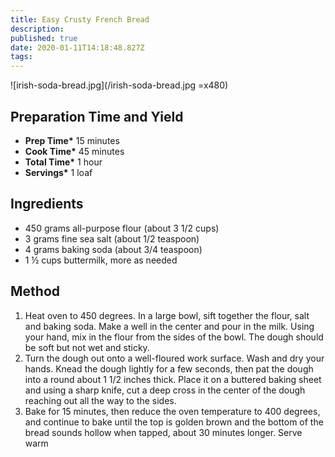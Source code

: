 ```yaml
---
title: Easy Crusty French Bread
description:
published: true
date: 2020-01-11T14:18:48.827Z
tags:
---
```


![irish-soda-bread.jpg](/irish-soda-bread.jpg =x480)

## Preparation Time and Yield

- **Prep Time\*** 15 minutes
- **Cook Time\*** 45 minutes
- **Total Time\*** 1 hour
- **Servings\*** 1 loaf
  &nbsp;

## Ingredients

- 450 grams all-purpose flour (about 3 1/2 cups)
- 3 grams fine sea salt (about 1/2 teaspoon)
- 4 grams baking soda (about 3/4 teaspoon)
- 1 ½ cups buttermilk, more as needed
  &nbsp;

## Method

1. Heat oven to 450 degrees. In a large bowl, sift together the flour, salt and baking soda. Make a well in the center and pour in the milk. Using your hand, mix in the flour from the sides of the bowl. The dough should be soft but not wet and sticky.
2. Turn the dough out onto a well-floured work surface. Wash and dry your hands. Knead the dough lightly for a few seconds, then pat the dough into a round about 1 1/2 inches thick. Place it on a buttered baking sheet and using a sharp knife, cut a deep cross in the center of the dough reaching out all the way to the sides.
3. Bake for 15 minutes, then reduce the oven temperature to 400 degrees, and continue to bake until the top is golden brown and the bottom of the bread sounds hollow when tapped, about 30 minutes longer. Serve warm
